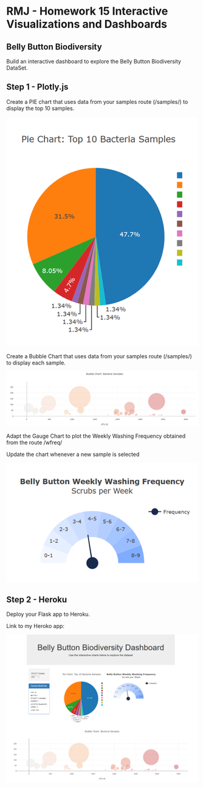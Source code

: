 
# RMJ - Homework 15 Interactive Visualizations and Dashboards

## Belly Button Biodiversity

Build an interactive dashboard to explore the Belly Button Biodiversity DataSet.

## Step 1 - Plotly.js 

Create a PIE chart that uses data from your samples route (/samples/<sample>) to display the top 10 samples.
  
![Pie Plot](static/images/piechart.png)
  
Create a Bubble Chart that uses data from your samples route (/samples/<sample>) to display each sample.

![Bubble Plot](static/images/bubbleplot.png)

Adapt the Gauge Chart to plot the Weekly Washing Frequency obtained from the route /wfreq/<sample>

Update the chart whenever a new sample is selected

![Gauge Plot](static/images/gaugeplot.png)



## Step 2 - Heroku 

Deploy your Flask app to Heroku.

Link to my Heroko app: 

![Dashboard](static/images/dashboard.png)

```python

```
